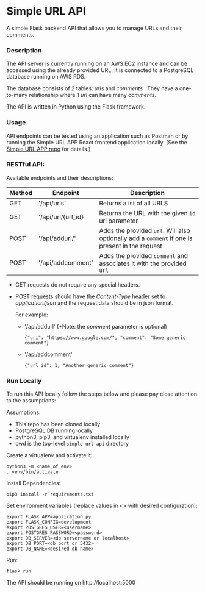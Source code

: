 # Simple URL API
A simple Flask backend API that allows you to manage URLs and their comments.

### Description
The API server is currently running on an AWS EC2 instance and can be accessed using the already provided URL.  It is connected to a PostgreSQL database running on AWS RDS. 

The database consists of 2 tables: *urls* and *comments* .  They have a one-to-many relationship where 1 *url* can have many *comments*.

The API is written in Python using the Flask framework.

### Usage
API endpoints can be tested using an application such as Postman or by running the Simple URL APP React frontend application locally. (See the [Simple URL APP repo](https://github.com/gabalmat/simple-url-app) for details.)

### RESTful API:
Available endpoints and their descriptions:

| Method | Endpoint           | Description                                                                                     |
|--------|--------------------|-------------------------------------------------------------------------------------------------|
| GET    | '/api/urls'        | Returns a ist of all URLS                                                                       |
| GET    | '/api/url/{url_id} | Returns the URL with the given `id` url parameter                                                            |
| POST   | '/api/addurl/'     | Adds the provided `url`. Will also optionally add a `comment` if one is present in the request |
| POST   | '/api/addcomment'  | Adds the provided `comment` and associates it with  the provided `url`                          |

- GET requests do not require any special headers.
- POST requests should have the *Content-Type* header set to *application/json* and the request data should be in json format.

    For example: 
  - '/api/addurl' (*Note: the *comment* parameter is optional)
    ```
    {"uri": "https://www.google.com/", "comment": "Some generic comment"}
	```
	
	
  - '/api/addcomment'
    ```
    {"url_id": 1, "Another generic comment"}
    ```

### Run Locally
To run this API locally follow the steps below and please pay close attention to the assumptions:

Assumptions:
 - This repo has been cloned locally
 - PostgreSQL DB running locally
 - python3, pip3, and virtualenv installed locally
 - cwd is the top-level `simple-url-api` directory
 
Create a virtualenv and activate it:
```
python3 -m <name_of_env>
. venv/bin/activate
```

Install Dependencies:
```
pip3 install -r requirements.txt
```

Set environment variables (replace values in <> with desired configuration):
```
export FLASK_APP=application.py
export FLASK_CONFIG=development
export POSTGRES_USER=<username>
export POSTGRES_PASSWORD=<password>
export DB_SERVER=<db servername or localhost>
export DB_PORT=<db port or 5432>
export DB_NAME=<desired db name>
```

Run:
```
flask run
```

The API should be running on http://localhost:5000


